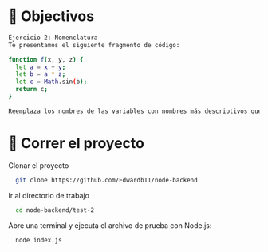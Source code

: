 
# 🔗 Objectivos

```bash
Ejercicio 2: Nomenclatura
Te presentamos el siguiente fragmento de código:

function f(x, y, z) {
  let a = x + y;
  let b = a * z;
  let c = Math.sin(b);
  return c;
}

Reemplaza los nombres de las variables con nombres más descriptivos que reflejen mejor su función.

```


# 🔗 Correr el proyecto

Clonar el proyecto

```bash
  git clone https://github.com/Edwardb11/node-backend
```

Ir al directorio de trabajo

```bash
  cd node-backend/test-2
```
Abre una terminal y ejecuta el archivo de prueba con Node.js:


```bash
  node index.js
```
